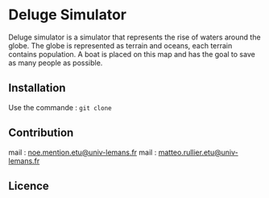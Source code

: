 # Deluge Simulator
Deluge simulator is a simulator that represents the rise of waters around the globe. The globe is represented as terrain and oceans, each terrain contains population.
A boat is placed on this map and has the goal to save as many people as possible.
## Installation
Use the commande : ``` git clone ```

## Contribution
mail : noe.mention.etu@univ-lemans.fr
mail : matteo.rullier.etu@univ-lemans.fr

## Licence
